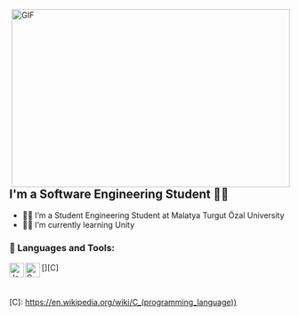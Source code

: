 <img align="right" alt="GIF" src="https://github.com/abhisheknaiidu/abhisheknaiidu/blob/master/code.gif?raw=true" width="500" height="320" />


## I'm a Software Engineering Student 👨‍🎓
- 👨‍💻 I’m a Student Engineering Student at Malatya Turgut Özal University
- 👨‍💻 I’m currently learning Unity

### 🔧 Languages and Tools:
[<img align="left" alt="Java" width="26px" src="https://upload.wikimedia.org/wikipedia/tr/thumb/2/2e/Java_Logo.svg/800px-Java_Logo.svg.png" />][Java]
[<img align="left" alt="C" width="26px" src="https://www.google.com/search?q=c+programming+png&tbm=isch&ved=2ahUKEwjb6LOslZL5AhUL8bsIHbn6CAwQ2-cCegQIABAA&oq=c+programming+png&gs_lcp=CgNpbWcQAzIECAAQEzIECAAQEzIICAAQHhAIEBMyCAgAEB4QCBATMggIABAeEAgQEzIICAAQHhAIEBM6BQgAEIAEOgQIABAeUOURWNQlYI8oaABwAHgAgAGhAYgBqAmSAQMwLjmYAQCgAQGqAQtnd3Mtd2l6LWltZ8ABAQ&sclient=img&ei=_JDdYtv6Dovi7_UPufWjYA&bih=754&biw=1536#imgrc=UQLi9tljH910SM" />][C]

<br />

[Java]: https://www.java.com
[C]: https://en.wikipedia.org/wiki/C_(programming_language))
